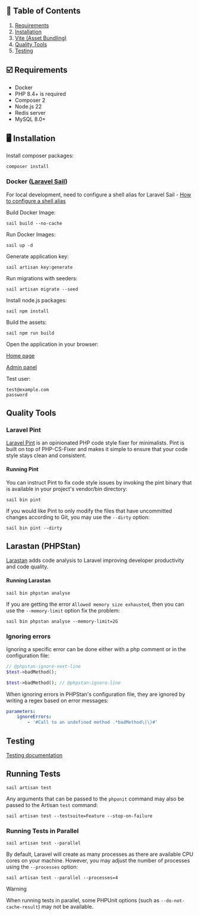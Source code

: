 ## 📝 Table of Contents

1. [Requirements](#requirements)
2. [Installation](#installation)
3. [Vite (Asset Bundling)](#vite)
4. [Quality Tools](#quality-tools)
5. [Testing](#testing)

## <a name="requirements"></a> ☑️ Requirements

- Docker
- PHP 8.4+ is required
- Composer 2
- Node.js 22
- Redis server
- MySQL 8.0+

## <a name="installation"></a> 🖥️ Installation

Install composer packages:

```shell
composer install
```

### Docker ([Laravel Sail](https://laravel.com/docs/10.x/sail))

For local development, need to configure a shell alias for Laravel
Sail - [How to configure a shell alias](https://laravel.com/docs/10.x/sail#configuring-a-shell-alias)

Build Docker Image:

```shell
sail build --no-cache
```

Run Docker Images:

```shell
sail up -d
```

Generate application key:

```shell
sail artisan key:generate
```

Run migrations with seeders:

```shell
sail artisan migrate --seed
```

Install node.js packages:

```shell
sail npm install
```

Build the assets:

```shell
sail npm run build
```

Open the application in your browser:

[Home page](http://localhost/)

[Admin panel](http://localhost/admin/login)

Test user:
```
test@example.com
password
```

## <a name="#quality-tools"></a> Quality Tools

### Laravel Pint

[Laravel Pint](https://laravel.com/docs/10.x/pint) is an opinionated PHP code style fixer for minimalists. Pint is built
on top of PHP-CS-Fixer and makes it simple to ensure that your code style stays clean and consistent.

#### Running Pint

You can instruct Pint to fix code style issues by invoking the pint binary that is available in your project's
vendor/bin directory:

```shell
sail bin pint
```

If you would like Pint to only modify the files that have uncommitted changes according to Git, you may use
the `--dirty` option:

```shell
sail bin pint --dirty
```

## Larastan (PHPStan)

[Larastan](https://github.com/larastan/larastan) adds code analysis to Laravel improving developer productivity and code
quality.

#### Running Larastan

```shell
sail bin phpstan analyse
```

If you are getting the error `Allowed memory size exhausted`, then you can use the `--memory-limit` option fix the
problem:

```shell
sail bin phpstan analyse --memory-limit=2G
```

### Ignoring errors

Ignoring a specific error can be done either with a php comment or in the configuration file:

```php
// @phpstan-ignore-next-line
$test->badMethod();

$test->badMethod(); // @phpstan-ignore-line
```

When ignoring errors in PHPStan's configuration file, they are ignored by writing a regex based on error messages:

```yaml
parameters:
    ignoreErrors:
        - '#Call to an undefined method .*badMethod\(\)#'
```

## <a name="testing"></a> Testing

[Testing documentation](https://laravel.com/docs/10.x/testing)

<a name="running-tests"></a>

## Running Tests

```shell
sail artisan test
```

Any arguments that can be passed to the `phpunit` command may also be passed to the Artisan `test` command:

```shell
sail artisan test --testsuite=Feature --stop-on-failure
```

<a name="running-tests-in-parallel"></a>

### Running Tests in Parallel

```shell
sail artisan test --parallel
```

By default, Laravel will create as many processes as there are available CPU cores on your machine. However, you may
adjust the number of processes using the `--processes` option:

```shell
sail artisan test --parallel --processes=4
```

> [!WARNING]  
> When running tests in parallel, some PHPUnit options (such as `--do-not-cache-result`) may not be available.
